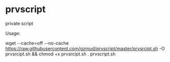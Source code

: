 # prvscript
private script 

Usage:

wget --cache=off --no-cache https://raw.githubusercontent.com/gzmud/prvscript/master/prvsrcipt.sh -O prvsrcipt.sh && chmod +x prvsrcipt.sh 
. prvscript.sh
